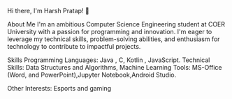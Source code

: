 Hi there, I'm Harsh Pratap! 👋

About Me
I'm an ambitious Computer Science Engineering student at COER University with a passion for programming and innovation. I'm eager to leverage my technical skills, problem-solving abilities, and enthusiasm for technology to contribute to impactful projects.

Skills
Programming Languages: Java , C, Kotlin , JavaScript.
Technical Skills: Data Structures and Algorithms, Machine Learning
Tools: MS-Office (Word, and PowerPoint),Jupyter Notebook,Android Studio.

Other Interests: Esports and gaming
